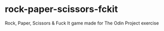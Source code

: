 # rock-paper-scissors-fckit
Rock, Paper, Scissors &amp; Fuck It game made for The Odin Project exercise

